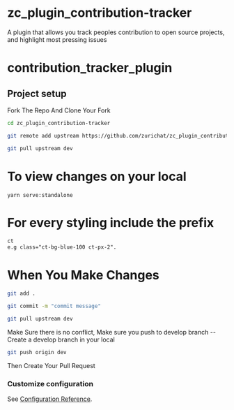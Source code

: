 # zc_plugin_contribution-tracker
A plugin that allows you track peoples contribution to open source projects, and highlight most pressing issues

# contribution_tracker_plugin

## Project setup

Fork The Repo And Clone Your Fork

```bash
cd zc_plugin_contribution-tracker
```
```bash
git remote add upstream https://github.com/zurichat/zc_plugin_contribution-tracker
```

```bash
git pull upstream dev
```

# To view changes on your local

```
yarn serve:standalone
```

# For every styling include the prefix
```
ct
e.g class="ct-bg-blue-100 ct-px-2".
```

# When You Make Changes 

```bash
git add .
```

```bash
git commit -m "commit message"
```
```bash
git pull upstream dev
```
Make Sure there is no conflict, 
Make sure you push to develop branch -- Create a develop branch in your local

```bash
git push origin dev
```
Then Create Your Pull Request
### Customize configuration

See [Configuration Reference](https://cli.vuejs.org/config/).